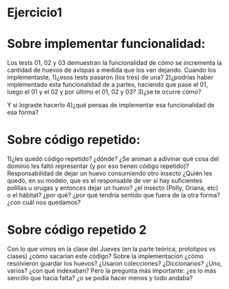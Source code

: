 # Ejercicio1

# Sobre implementar funcionalidad:
Los tests 01, 02 y 03 demuestran la funcionalidad de cómo se incrementa la cantidad de huevos de avispas a medida que los van dejando. Cuando los implementaste,
1)¿esos tests pasaron (los tres) de una? 
2)¿podrías haber implementado esta funcionalidad de a partes, haciendo que pase el 01, luego el 01 y el 02 y por último el 01, 02 y 03?
3)¿se te ocurre cómo?

Y si lograste hacerlo
4)¿qué pensas de implementar esa funcionalidad de esa forma?

# Sobre código repetido:
1)¿les quedó código repetido? ¿dónde? ¿Se animan a adivinar qué cosa del dominio les faltó representar (y por eso tienen código repetido)? Responsabilidad de dejar un huevo consumiendo otro insecto ¿Quién les quedó, en su modelo, que es el responsable de ver si hay suficientes polillas u orugas y entonces dejar un huevo? ¿el insecto (Polly, Oriana, etc) o el hábitat? ¿por qué? ¿por qué tendría sentido que fuera de la otra forma? ¿con cuál nos quedamos?

# Sobre código repetido 2
Con lo que vimos en la clase del Jueves (en la parte teórica, prototipos vs clases) ¿cómo sacarían este código? Sobre la implementación ¿cómo resolvieron guardar los huevos? ¿Usaron colecciones? ¿Diccionarios? ¿Uno, varios? ¿con qué indexaban? Pero la pregunta más importante: ¿es lo más sencillo que hacía falta? ¿o se podía hacer menos y todo andaba?



















